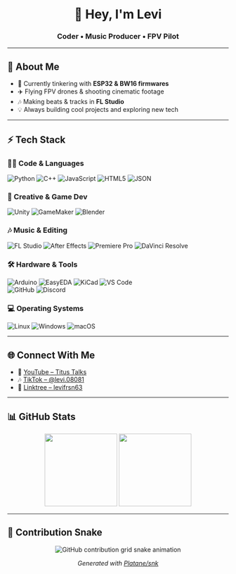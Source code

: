 <h1 align="center">👋 Hey, I'm Levi</h1>
<h3 align="center">Coder • Music Producer • FPV Pilot</h3>

---

## 🚀 About Me  
- 🔧 Currently tinkering with **ESP32 & BW16 firmwares**  
- ✈️ Flying FPV drones & shooting cinematic footage  
- 🎶 Making beats & tracks in **FL Studio**  
- 💡 Always building cool projects and exploring new tech  

---

## ⚡ Tech Stack  

### 👨‍💻 Code & Languages  
![Python](https://img.shields.io/badge/Python-3776AB?logo=python&logoColor=white) 
![C++](https://img.shields.io/badge/C++-00599C?logo=cplusplus&logoColor=white) 
![JavaScript](https://img.shields.io/badge/JavaScript-F7DF1E?logo=javascript&logoColor=black) 
![HTML5](https://img.shields.io/badge/HTML5-E34F26?logo=html5&logoColor=white) 
![JSON](https://img.shields.io/badge/JSON-000000?logo=json&logoColor=white)  

### 🎨 Creative & Game Dev  
![Unity](https://img.shields.io/badge/Unity-100000?logo=unity&logoColor=white) 
![GameMaker](https://img.shields.io/badge/GameMaker-000000?logo=gamemaker&logoColor=white) 
![Blender](https://img.shields.io/badge/Blender-F5792A?logo=blender&logoColor=white)  

### 🎶 Music & Editing  
![FL Studio](https://img.shields.io/badge/FL_Studio-FF7F00?logo=flstudio&logoColor=white) 
![After Effects](https://img.shields.io/badge/After_Effects-9999FF?logo=adobeaftereffects&logoColor=white) 
![Premiere Pro](https://img.shields.io/badge/Premiere_Pro-9999FF?logo=adobepremierepro&logoColor=white) 
![DaVinci Resolve](https://img.shields.io/badge/DaVinci_Resolve-1f1f1f?logo=davinciresolve&logoColor=blue)  

### 🛠️ Hardware & Tools  
![Arduino](https://img.shields.io/badge/Arduino-00979D?logo=arduino&logoColor=white) 
![EasyEDA](https://img.shields.io/badge/EasyEDA-1765f7?logo=easyeda&logoColor=white) 
![KiCad](https://img.shields.io/badge/KiCad-314cb0?logo=kicad&logoColor=white) 
![VS Code](https://img.shields.io/badge/VS_Code-0078d7?logo=visualstudiocode&logoColor=white)  
![GitHub](https://img.shields.io/badge/GitHub-181717?logo=github&logoColor=white) 
![Discord](https://img.shields.io/badge/Discord-5865F2?logo=discord&logoColor=white)  

### 💻 Operating Systems  
![Linux](https://img.shields.io/badge/Linux-FCC624?logo=linux&logoColor=black) 
![Windows](https://img.shields.io/badge/Windows-0078D6?logo=windows&logoColor=white) 
![macOS](https://img.shields.io/badge/macOS-000000?logo=apple&logoColor=white)  

---

## 🌐 Connect With Me  
- 🎥 [YouTube – Titus Talks](https://www.youtube.com/@Titus_Talks)  
- 🎶 [TikTok – @levi.08081](https://www.tiktok.com/@levi.08081)  
- 🔗 [Linktree – levifrsn63](https://linktr.ee/levifrsn63)  

---

## 📊 GitHub Stats  
<p align="center">
  <img src="https://github-readme-stats.vercel.app/api?username=levifrsn63&show_icons=true&theme=tokyonight" height="165" />
  <img src="https://github-readme-stats.vercel.app/api/top-langs/?username=levifrsn63&layout=compact&theme=tokyonight" height="165" />
</p>

---

## 🐍 Contribution Snake  
<p align="center">
  <picture>
    <source media="(prefers-color-scheme: dark)" srcset="https://raw.githubusercontent.com/levifrsn63/levifrsn63/output/snake-dark.svg" />
    <source media="(prefers-color-scheme: light)" srcset="https://raw.githubusercontent.com/levifrsn63/levifrsn63/output/snake.svg" />
    <img alt="GitHub contribution grid snake animation" src="https://raw.githubusercontent.com/levifrsn63/levifrsn63/output/snake.svg" />
  </picture>
</p>

<p align="center"><em>Generated with <a href="https://github.com/Platane/snk">Platane/snk</a></em></p>
